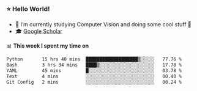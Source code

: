 ### ⭐️ Hello World!

<!--
**hologerry/hologerry** is a ✨ _special_ ✨ repository because its `README.md` (this file) appears on your GitHub profile.

Here are some ideas to get you started:

- 🔭 I’m currently working and studying on Computer Vision
- 🌱 I’m currently learning at Peking University
- 💬 Ask me about 
- 📫 How to reach me: E-mail
- 😄 Pronouns: he/his
- ⚡ Fun fact: Music is the Power
-->


- 🔭 I’m currently studying Computer Vision and doing some cool stuff 🤖
- 🎓 [Google Scholar](https://scholar.google.com/citations?user=3ykqW9wAAAAJ&hl=en)


📊 **This week I spent my time on**

<!--START_SECTION:waka-->

```txt
Python       15 hrs 40 mins  ███████████████████▒░░░░░   77.76 %
Bash         3 hrs 34 mins   ████▒░░░░░░░░░░░░░░░░░░░░   17.78 %
YAML         45 mins         █░░░░░░░░░░░░░░░░░░░░░░░░   03.78 %
Text         4 mins          ░░░░░░░░░░░░░░░░░░░░░░░░░   00.40 %
Git Config   2 mins          ░░░░░░░░░░░░░░░░░░░░░░░░░   00.24 %
```

<!--END_SECTION:waka-->
